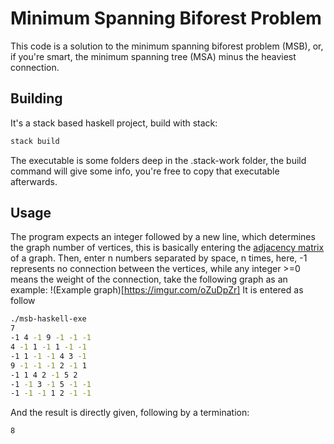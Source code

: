 # Minimum Spanning Biforest Problem

This code is a solution to the minimum spanning biforest problem (MSB), or, if you're smart, the minimum spanning tree (MSA) minus the heaviest connection.

## Building
It's a stack based haskell project, build with stack:
```bash
stack build
```
The executable is some folders deep in the .stack-work folder, the build command will give some info, you're free to copy that executable afterwards.

## Usage
The program expects an integer followed by a new line, which determines the graph number of vertices, this is basically entering the [adjacency matrix](https://en.wikipedia.org/wiki/Adjacency_matrix) of a graph.
Then, enter n numbers separated by space, n times, here, -1 represents no connection between the vertices, while any integer >=0 means the weight of the connection, take the following graph as an example:
!(Example graph)[https://imgur.com/oZuDpZr]
It is entered as follow
```bash
./msb-haskell-exe
7
-1 4 -1 9 -1 -1 -1
4 -1 1 -1 1 -1 -1
-1 1 -1 -1 4 3 -1
9 -1 -1 -1 2 -1 1
-1 1 4 2 -1 5 2
-1 -1 3 -1 5 -1 -1
-1 -1 -1 1 2 -1 -1

```
And the result is directly given, following by a termination:
```base
8
```
